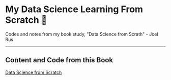# My Data Science Learning From Scratch :snake:
Codes and notes from my book study, "Data Science from Scrath" - Joel Rus

---
## Content and Code from this Book
[Data Science from Scratch](https://github.com/joelgrus/data-science-from-scratch)